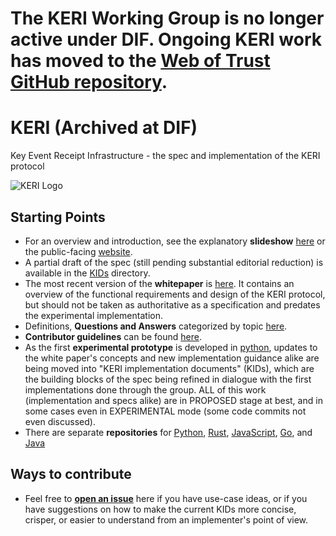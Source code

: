 # The KERI Working Group is no longer active under DIF. Ongoing KERI work has moved to the [Web of Trust GitHub repository](https://github.com/WebOfTrust/keri).


# KERI (Archived at DIF)
Key Event Receipt Infrastructure - the spec and implementation of the KERI protocol

![KERI Logo](images/Keri_logo_color_on_white.png)

## Starting Points
* For an overview and introduction, see the explanatory **slideshow** [here](https://github.com/SmithSamuelM/Papers/blob/master/presentations/KERI2_Overview.web.pdf) or the public-facing <a href=https://identity.foundation/working-groups/keri.html>website</a>.
* A partial draft of the spec (still pending substantial editorial reduction) is available in the [KIDs](kids/) directory.
* The most recent version of the **whitepaper** is [here](https://github.com/decentralized-identity/keri/blob/master/kids/KERI_WP.pdf). It contains an overview of the functional requirements and design of the KERI protocol, but should not be taken as authoritative as a specification and predates the experimental implementation.
* Definitions, **Questions and Answers** categorized by topic [here](./docs/Q-and-A.md).
* **Contributor guidelines** can be found [here](contributing.md).
* As the first **experimental prototype** is developed in [python](https://github.com/decentralized-identity/keripy), updates to the white paper's concepts and new implementation guidance alike are being moved into "KERI implementation documents" (KIDs), which are the building blocks of the spec being refined in dialogue with the first implementations done through the group. ALL of this work (implementation and specs alike) are in PROPOSED stage at best, and in some cases even in EXPERIMENTAL mode (some code commits not even discussed).
* There are separate **repositories** for [Python](https://github.com/decentralized-identity/keripy/), [Rust](https://github.com/decentralized-identity/keriox/), [JavaScript](https://github.com/decentralized-identity/kerijs/), [Go](https://github.com/decentralized-identity/kerigo/), and [Java](https://github.com/stevetodd/keri-java)

## Ways to contribute
* Feel free to **[open an issue](https://github.com/decentralized-identity/keri/issues)** here if you have use-case ideas, or if you have suggestions on how to make the current KIDs more concise, crisper, or easier to understand from an implementer's point of view.
